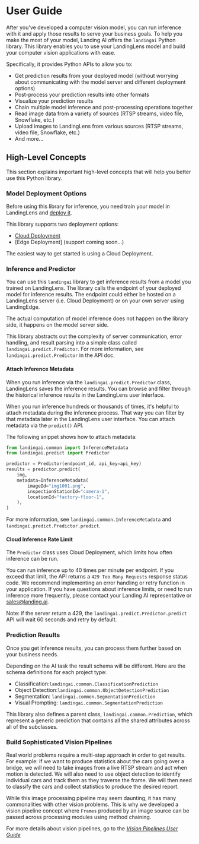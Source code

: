 # User Guide

After you've developed a computer vision model, you can run inference with it and apply those results to serve your business goals. To help you make the most of your model, Landing AI offers the `landingai` Python library. This library enables you to use your LandingLens model and build your computer vision applications with ease.

Specifically, it provides Python APIs to allow you to:
- Get prediction results from your deployed model (without worrying about communicating with the model server and different deployment options)
- Post-process your prediction results into other formats
- Visualize your prediction results
- Chain multiple model inference and post-processing operations together
- Read image data from a variety of sources (RTSP streams, video file, Snowflake, etc.)
- Upload images to LandingLens from various sources (RTSP streams, video file, Snowflake, etc.)
- And more...

## High-Level Concepts

This section explains important high-level concepts that will help you better use this Python library.

### Model Deployment Options

Before using this library for inference, you need train your model in LandingLens and [deploy it](https://support.landing.ai/docs/deployment-options).

This library supports two deployment options:
- [Cloud Deployment](https://support.landing.ai/landinglens/docs/cloud-deployment)
- [Edge Deployment] (support coming soon...)

The easiest way to get started is using a Cloud Deployment.

### Inference and Predictor

You can use this `landingai` library to get inference results from a model you trained on LandingLens.
The library calls the endpoint of your deployed model for inference results. The endpoint could either be hosted on a LandingLens server (i.e. Cloud Deployment) or on your own server using LandingEdge.

The actual computation of model inference does not happen on the library side, it happens on the model server side.

This library abstracts out the complexity of server communication, error handling, and result parsing into a simple class called `landingai.predict.Predictor`. For more information, see `landingai.predict.Predictor` in the API doc.


#### Attach Inference Metadata

When you run inference via the `landingai.predict.Predictor` class, LandingLens saves the inference results. You can browse and filter through the historical inference results in the LandingLens user interface.

When you run inference hundreds or thousands of times, it's helpful to attach metadata during the inference process. That way you can filter by that metadata later in the LandingLens user interface. You can attach metadata via the `predict()` API.

The following snippet shows how to attach metadata:

```python
from landingai.common import InferenceMetadata
from landingai.predict import Predictor

predictor = Predictor(endpoint_id, api_key=api_key)
results = predictor.predict(
    img,
    metadata=InferenceMetadata(
        imageId="img1001.png",
        inspectionStationId="camera-1",
        locationId="factory-floor-1",
    ),
)
```

For more information, see `landingai.common.InferenceMetadata` and `landingai.predict.Predictor.predict`.

#### Cloud Inference Rate Limit

The `Predictor` class uses Cloud Deployment, which limits how often inference can be run. 

You can run inference up to 40 times per minute per endpoint. If you exceed that limit, the API returns a `429 Too Many Requests` response status code. We recommend implementing an error handling or retry function in your application. If you have questions about inference limits, or need to run inference more frequently, please contact your Landing AI representative or [sales@landing.ai](mailto:sales@landing.ai).

Note: if the server return a 429, the `landingai.predict.Predictor.predict` API will wait 60 seconds and retry by default.

### Prediction Results

Once you get inference results, you can process them further based on your business needs.

Depending on the AI task the result schema will be different. Here are the schema definitions for each project type:

- Classification:`landingai.common.ClassificationPrediction`
- Object Detection:`landingai.common.ObjectDetectionPrediction`
- Segmentation: `landingai.common.SegmentationPrediction`
- Visual Prompting: `landingai.common.SegmentationPrediction`

This library also defines a parent class, `landingai.common.Prediction`, which represent a generic prediction that contains all the shared attributes across all of the subclasses.

### Build Sophisticated Vision Pipelines

Real world problems require a multi-step approach in order to get results. For example: if we want to produce statistics about the cars going over a bridge, we will need to take images from a live RTSP stream and act when motion is detected. We will also need to use object detection to identify individual cars and track them as they traverse the frame. We will then need to classify the cars and collect statistics to produce the desired report.

While this image processing pipeline may seem daunting, it has many commonalities with other vision problems. This is why we developed a vision pipeline concept where `Frames` produced by an image source can be passed across processing modules using method chaining. 

For more details about vision pipelines, go to the [*Vision Pipelines User Guide*](#vision-pipelines)
